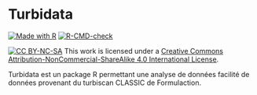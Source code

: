 # Turbidata
<!-- badges: start -->
[![Made with R](https://img.shields.io/badge/R-%3E=4.1-blue?logo=R&logoColor=white)](https://www.r-project.org "Go to Python homepage")
[![R-CMD-check](https://github.com/riedam/turbidata/workflows/R-CMD-check/badge.svg)](https://github.com/riedam/turbidata/actions)
<!-- badges: end -->


[![CC BY-NC-SA](https://i.creativecommons.org/l/by-nc-sa/4.0/88x31.png)](http://creativecommons.org/licenses/by-nc-sa/4.0/ "Go to license homepage") This work is licensed under a [Creative Commons Attribution-NonCommercial-ShareAlike 4.0 International License](http://creativecommons.org/licenses/by-nc-sa/4.0/).

Turbidata est un package R permettant une analyse de données facilité de données provenant du turbiscan CLASSIC de Formulaction.


